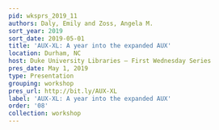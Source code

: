 ```yaml
---
pid: wksprs_2019_11
authors: Daly, Emily and Zoss, Angela M.
sort_year: 2019
sort_date: 2019-05-01
title: 'AUX-XL: A year into the expanded AUX'
location: Durham, NC
host: Duke University Libraries – First Wednesday Series
pres_date: May 1, 2019
type: Presentation
grouping: workshop
pres_url: http://bit.ly/AUX-XL
label: 'AUX-XL: A year into the expanded AUX'
order: '08'
collection: workshop
---
```

